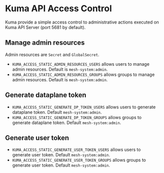 # Kuma API Access Control

Kuma provide a simple access control to administrative actions executed on Kuma API Server (port 5681 by default).

## Manage admin resources

Admin resources are `Secret` and `GlobalSecret`.

* `KUMA_ACCESS_STATIC_ADMIN_RESOURCES_USERS` allows users to manage admin resources. Default is `mesh-system:admin`.
* `KUMA_ACCESS_STATIC_ADMIN_RESOURCES_GROUPS` allows groups to manage admin resources. Default is `mesh-system:admin`.

## Generate dataplane token

* `KUMA_ACCESS_STATIC_GENERATE_DP_TOKEN_USERS` allows users to generate dataplane token. Default `mesh-system:admin`.
* `KUMA_ACCESS_STATIC_GENERATE_DP_TOKEN_GROUPS` allows groups to generate dataplane token. Default `mesh-system:admin`.

## Generate user token

* `KUMA_ACCESS_STATIC_GENERATE_USER_TOKEN_USERS` allows users to generate user token. Default `mesh-system:admin`.
* `KUMA_ACCESS_STATIC_GENERATE_USER_TOKEN_GROUPS` allows groups to generate user token. Default `mesh-system:admin`.
